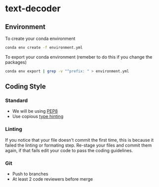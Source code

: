 # text-decoder

## Environment 

To create your conda environment
```bash
conda env create -f environment.yml
```

To export your conda environment (remeber to do this if you change the packages)
```bash
conda env export | grep -v "^prefix: " > environment.yml
```

## Coding Style

### Standard

- We will be using [PEP8](https://peps.python.org/pep-0008/)
- Use copious [type hinting](https://docs.python.org/3/library/typing.html)

### Linting

If you notice that your file doesn't commit the first time, this is because it failed the linting or formating step. Re-stage your files and commit them again, if that fails edit your code to pass the coding guidelines.

### Git

- Push to branches
- At least 2 code reviewers before merge
